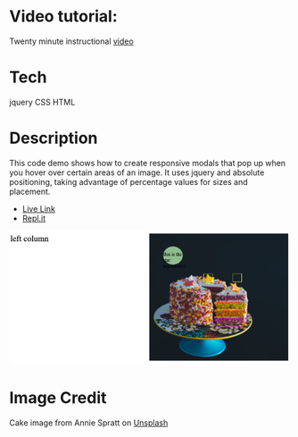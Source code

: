 # Video tutorial:
Twenty minute instructional [video](https://www.awesomescreenshot.com/video/3706501?key=8c9c10b82e630e53ed27ac045fdea7cb) 

# Tech
jquery
CSS
HTML

# Description
This code demo shows how to create responsive modals that pop up when you hover over certain areas of an image. It uses jquery and absolute positioning, taking advantage of percentage values for sizes and placement.

- [Live Link](https://alannarisse.github.io/Responsive-round-modal-on-hover/)
- [Repl.it](https://replit.com/@alannarisse/round-modal)

![Screenshot](screenshot.png)


# Image Credit
Cake image from Annie Spratt on [Unsplash](https://unsplash.com/photos/6SHd7Q-l1UQ)